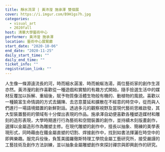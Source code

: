 ```yaml
---
title: 靜水流深 | 黃沛瀅 施承澤 雙個展
cover: https://i.imgur.com/B9H1gs7h.jpg
categories:
  - visual_art
  - 2020fall
host: 清華大學藝術中心
performer: 黃沛瀅 施承澤
location: 藝術中心展覽廳
start_date: "2020-10-06"
end_date: "2020-11-25"
daily_start_time: ""
daily_end_time: ""
ticket_info: ""
registration_link: ""
---
```

人生像一條源遠流長的河，時而細水潺湲、時而蜿蜒浩湯，兩位藝術家的創作生涯亦然。黃沛瀅的創作喜歡從一種遊戲和實驗的有趣方式開始，隨手撿選生活中的媒材反覆加以拆解、重組後，賦予物質像活體生物般有機的、動植物的風貌。喜歡以一種饒富生命情調的方式去鋪陳、去恣意蔓延和擴散在不經意的時空中，從而與人們進行一場語境錯置的新鮮對話。透過多元的觀察視野及當現代藝術思維啟發，其大型裝置藝術的領域有十分傑出表現的作品。施承澤自幼便喜歡各種塑造媒材和雕刻的造形表現，大學時期進行行為藝術和空間裝置的創作，並持續木刻版畫創作，選擇以金屬造形作為雕塑主修。在現代雕塑的創作中，擅長以抽象、簡練的美學表現形式，同時藉由在鐵金屬直塑的切割、焊接創作中，找到如書法揮灑在時空中的即興樂趣。服完兵役後，負笈美國羅徹斯特理工學院金屬工藝研究所，接受嚴謹的工藝技術及創作方法訓練，並以抽象金屬雕塑創作來探討禪宗與即興創作的研究。